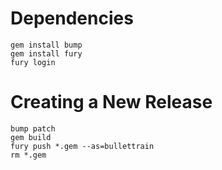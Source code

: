# Dependencies

```
gem install bump
gem install fury
fury login
```

# Creating a New Release

```
bump patch
gem build
fury push *.gem --as=bullettrain
rm *.gem
```
